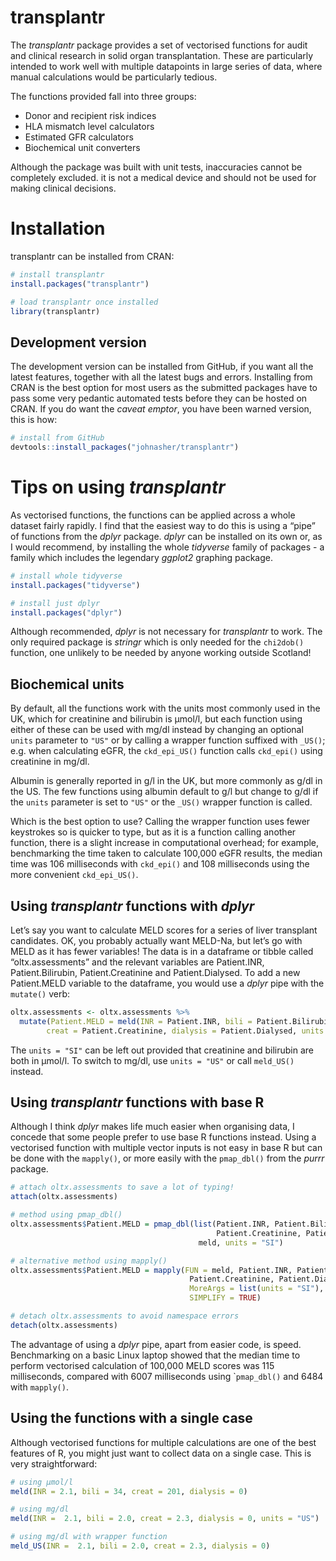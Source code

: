 transplantr
================

The *transplantr* package provides a set of vectorised functions for
audit and clinical research in solid organ transplantation. These are
particularly intended to work well with multiple datapoints in large
series of data, where manual calculations would be particularly tedious.

The functions provided fall into three groups:

  - Donor and recipient risk indices
  - HLA mismatch level calculators
  - Estimated GFR calculators
  - Biochemical unit converters

Although the package was built with unit tests, inaccuracies cannot be
completely excluded. it is not a medical device and should not be used
for making clinical decisions.

# Installation

transplantr can be installed from CRAN:

``` r
# install transplantr
install.packages("transplantr")

# load transplantr once installed
library(transplantr)
```

## Development version

The development version can be installed from GitHub, if you want all
the latest features, together with all the latest bugs and errors.
Installing from CRAN is the best option for most users as the submitted
packages have to pass some very pedantic automated tests before they can
be hosted on CRAN. If you do want the *caveat emptor*, you have been
warned version, this is how:

``` r
# install from GitHub
devtools::install_packages("johnasher/transplantr")
```

# Tips on using *transplantr*

As vectorised functions, the functions can be applied across a whole
dataset fairly rapidly. I find that the easiest way to do this is using
a “pipe” of functions from the *dplyr* package. *dplyr* can be installed
on its own or, as I would recommend, by installing the whole *tidyverse*
family of packages - a family which includes the legendary *ggplot2*
graphing package.

``` r
# install whole tidyverse
install.packages("tidyverse")

# install just dplyr
install.packages("dplyr")
```

Although recommended, *dplyr* is not necessary for *transplantr* to
work. The only required package is *stringr* which is only needed for
the `chi2dob()` function, one unlikely to be needed by anyone working
outside Scotland\!

## Biochemical units

By default, all the functions work with the units most commonly used in
the UK, which for creatinine and bilirubin is µmol/l, but each function
using either of these can be used with mg/dl instead by changing an
optional `units` parameter to `"US"` or by calling a wrapper function
suffixed with `_US()`; e.g. when calculating eGFR, the `ckd_epi_US()`
function calls `ckd_epi()` using creatinine in mg/dl.

Albumin is generally reported in g/l in the UK, but more commonly as
g/dl in the US. The few functions using albumin default to g/l but
change to g/dl if the `units` parameter is set to `"US"` or the `_US()`
wrapper function is called.

Which is the best option to use? Calling the wrapper function uses fewer
keystrokes so is quicker to type, but as it is a function calling
another function, there is a slight increase in computational overhead; 
for example, benchmarking the time taken to calculate 100,000 eGFR results, the median 
time was 106 milliseconds with `ckd_epi()` and 108 milliseconds using the 
more convenient `ckd_epi_US()`.

## Using *transplantr* functions with *dplyr*

Let’s say you want to calculate MELD scores for a series of liver
transplant candidates. OK, you probably actually want MELD-Na, but let’s
go with MELD as it has fewer variables\! The data is in a dataframe or
tibble called “oltx.assessments” and the relevant variables are
Patient.INR, Patient.Bilirubin, Patient.Creatinine and Patient.Dialysed.
To add a new Patient.MELD variable to the dataframe, you would use a
*dplyr* pipe with the `mutate()` verb:

``` r
oltx.assessments <- oltx.assessments %>%
  mutate(Patient.MELD = meld(INR = Patient.INR, bili = Patient.Bilirubin,
        creat = Patient.Creatinine, dialysis = Patient.Dialysed, units = "SI"))
```

The `units = "SI"` can be left out provided that creatinine and
bilirubin are both in µmol/l. To switch to mg/dl, use `units = "US"` or
call `meld_US()` instead.

## Using *transplantr* functions with base R

Although I think *dplyr* makes life much easier when organising data, I
concede that some people prefer to use base R functions instead. Using a
vectorised function with multiple vector inputs is not easy in base R
but can be done with the `mapply()`, or more easily with the
`pmap_dbl()` from the *purrr* package.

``` r
# attach oltx.assessments to save a lot of typing!
attach(oltx.assessments)

# method using pmap_dbl()
oltx.assessments$Patient.MELD = pmap_dbl(list(Patient.INR, Patient.Bilirubin,
                                              Patient.Creatinine, Patient.Dialysed),
                                          meld, units = "SI")

# alternative method using mapply()
oltx.assessments$Patient.MELD = mapply(FUN = meld, Patient.INR, Patient.Bilirubin,
                                        Patient.Creatinine, Patient.Dialysed,
                                        MoreArgs = list(units = "SI"),
                                        SIMPLIFY = TRUE)

# detach oltx.assessments to avoid namespace errors
detach(oltx.assessments)
```

The advantage of using a *dplyr* pipe, apart from easier code, is speed.
Benchmarking on a basic Linux laptop showed that the median time to
perform vectorised calculation of 100,000 MELD scores was 115
milliseconds, compared with 6007 milliseconds using \``pmap_dbl()` and
6484 with `mapply()`.

## Using the functions with a single case

Although vectorised functions for multiple calculations are one of the
best features of R, you might just want to collect data on a single
case. This is very straightforward:

``` r
# using µmol/l
meld(INR = 2.1, bili = 34, creat = 201, dialysis = 0)

# using mg/dl
meld(INR =  2.1, bili = 2.0, creat = 2.3, dialysis = 0, units = "US")

# using mg/dl with wrapper function
meld_US(INR =  2.1, bili = 2.0, creat = 2.3, dialysis = 0)
```
